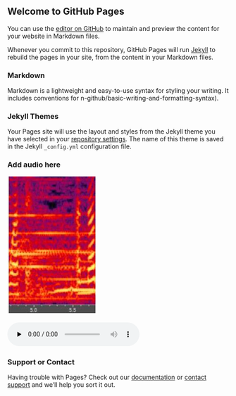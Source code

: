 ## Welcome to GitHub Pages

You can use the [editor on GitHub](https://github.com/XuchengOne/XuchengOne-PODT-FSE-github.io/edit/gh-pages/index.md) to maintain and preview the content for your website in Markdown files.

Whenever you commit to this repository, GitHub Pages will run [Jekyll](https://jekyllrb.com/) to rebuild the pages in your site, from the content in your Markdown files.

### Markdown

Markdown is a lightweight and easy-to-use syntax for styling your writing. It includes conventions for
n-github/basic-writing-and-formatting-syntax).

### Jekyll Themes

Your Pages site will use the layout and styles from the Jekyll theme you have selected in your [repository settings](https://github.com/XuchengOne/XuchengOne-PODT-FSE-github.io/settings/pages). The name of this theme is saved in the Jekyll `_config.yml` configuration file.
### Add audio here ###

![avatar](sp1.jpg)

<audio id="audio" controls="" preload="none">
    <source id="mp3" src="./audios/noisy_clnsp22_breath_21983_0_snr1_tl-18_fileid_50.wav">
</audio>

### Support or Contact

Having trouble with Pages? Check out our [documentation](https://docs.github.com/categories/github-pages-basics/) or [contact support](https://support.github.com/contact) and we’ll help you sort it out.
